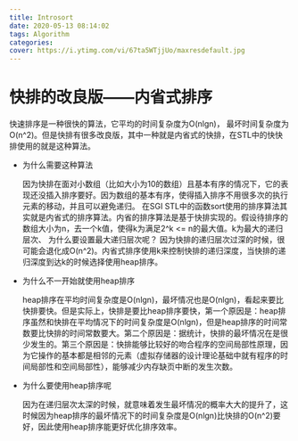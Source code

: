 ```yaml
---
title: Introsort
date: 2020-05-13 08:14:02
tags: Algorithm
categories:
cover: https://i.ytimg.com/vi/67ta5WTjjUo/maxresdefault.jpg
---
```

<meta name="referrer" content="no-referrer" />

# 快排的改良版——内省式排序

快速排序是一种很快的算法，它平均的时间复杂度为O(nlgn)， 最坏时间复杂度为O(n^2)。但是快排有很多改良版，其中一种就是内省式的快排，在STL中的快快排使用的就是这种算法。 


- 为什么需要这种算法


  因为快排在面对小数组（比如大小为10的数组）且基本有序的情况下，它的表现还没插入排序要好。因为数组的基本有序，使得插入排序不用很多次的执行元素的移动，并且可以避免递归。 在SGI STL中的函数sort使用的排序算法其实就是内省式的排序算法。内省的排序算法是基于快排实现的。假设待排序的数组大小为n，去一个k值，使得k为满足2^k <= n的最大值。k为最大的递归层次、 为什么要设置最大递归层次呢？ 因为快排的递归层次过深的时候，很可能会退化成O(n^2)。内省式排序使用k来控制快排的递归深度，当快排的递归深度到达k的时候选择使用heap排序。 

- 为什么不一开始就使用heap排序


  heap排序在平均时间复杂度是O(nlgn)，最坏情况也是O(nlgn)，看起来要比快排要快。但是实际上，快排是要比heap排序要快，第一个原因是：heap排序虽然和快排在平均情况下的时间复杂度是O(nlgn)，但是heap排序的时间常数要比快排的时间常数要大。第二个原因是：据统计，快排的最坏情况在是很少发生的。第三个原因是：快排能够比较好的吻合程序的空间局部性原理，因为它操作的基本都是相邻的元素（虚拟存储器的设计理论基础中就有程序的时间局部性和空间局部性），能够减少内存缺页中断的发生次数。 
  
- 为什么要使用heap排序呢


  因为在递归层次太深的时候，就意味着发生最坏情况的概率大大的提升了，这时候因为heap排序的最坏情况下的时间复杂度是O(nlgn)比快排的O(n^2)要好，因此使用heap排序能更好优化排序效率。
  
  